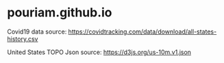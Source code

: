 # pouriam.github.io

Covid19 data source:
https://covidtracking.com/data/download/all-states-history.csv

United States TOPO Json source:
https://d3js.org/us-10m.v1.json